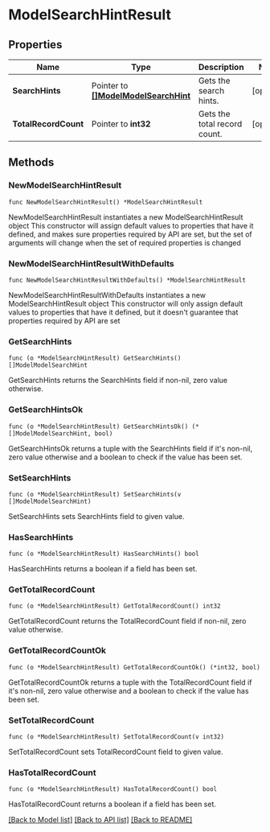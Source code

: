 # ModelSearchHintResult

## Properties

Name | Type | Description | Notes
------------ | ------------- | ------------- | -------------
**SearchHints** | Pointer to [**[]ModelModelSearchHint**](ModelModelSearchHint.md) | Gets the search hints. | [optional] 
**TotalRecordCount** | Pointer to **int32** | Gets the total record count. | [optional] 

## Methods

### NewModelSearchHintResult

`func NewModelSearchHintResult() *ModelSearchHintResult`

NewModelSearchHintResult instantiates a new ModelSearchHintResult object
This constructor will assign default values to properties that have it defined,
and makes sure properties required by API are set, but the set of arguments
will change when the set of required properties is changed

### NewModelSearchHintResultWithDefaults

`func NewModelSearchHintResultWithDefaults() *ModelSearchHintResult`

NewModelSearchHintResultWithDefaults instantiates a new ModelSearchHintResult object
This constructor will only assign default values to properties that have it defined,
but it doesn't guarantee that properties required by API are set

### GetSearchHints

`func (o *ModelSearchHintResult) GetSearchHints() []ModelModelSearchHint`

GetSearchHints returns the SearchHints field if non-nil, zero value otherwise.

### GetSearchHintsOk

`func (o *ModelSearchHintResult) GetSearchHintsOk() (*[]ModelModelSearchHint, bool)`

GetSearchHintsOk returns a tuple with the SearchHints field if it's non-nil, zero value otherwise
and a boolean to check if the value has been set.

### SetSearchHints

`func (o *ModelSearchHintResult) SetSearchHints(v []ModelModelSearchHint)`

SetSearchHints sets SearchHints field to given value.

### HasSearchHints

`func (o *ModelSearchHintResult) HasSearchHints() bool`

HasSearchHints returns a boolean if a field has been set.

### GetTotalRecordCount

`func (o *ModelSearchHintResult) GetTotalRecordCount() int32`

GetTotalRecordCount returns the TotalRecordCount field if non-nil, zero value otherwise.

### GetTotalRecordCountOk

`func (o *ModelSearchHintResult) GetTotalRecordCountOk() (*int32, bool)`

GetTotalRecordCountOk returns a tuple with the TotalRecordCount field if it's non-nil, zero value otherwise
and a boolean to check if the value has been set.

### SetTotalRecordCount

`func (o *ModelSearchHintResult) SetTotalRecordCount(v int32)`

SetTotalRecordCount sets TotalRecordCount field to given value.

### HasTotalRecordCount

`func (o *ModelSearchHintResult) HasTotalRecordCount() bool`

HasTotalRecordCount returns a boolean if a field has been set.


[[Back to Model list]](../README.md#documentation-for-models) [[Back to API list]](../README.md#documentation-for-api-endpoints) [[Back to README]](../README.md)


